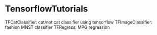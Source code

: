 # TensorflowTutorials

TFCatClassifier: cat/not cat classifier using tensorflow
TFImageClassifier: fashion MNST classifier
TFRegress: MPG regression
